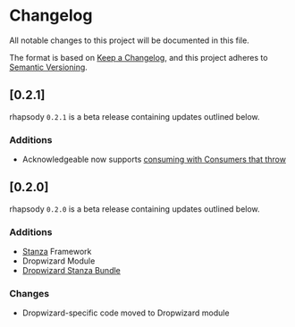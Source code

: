 # Changelog
All notable changes to this project will be documented in this file.

The format is based on [Keep a Changelog](https://keepachangelog.com/en/1.0.0/),
and this project adheres to [Semantic Versioning](https://semver.org/spec/v2.0.0.html).

## [0.2.1]

rhapsody `0.2.1` is a beta release containing updates outlined below.

### Additions

* Acknowledgeable now supports [consuming with Consumers that throw](#52)

## [0.2.0]

rhapsody `0.2.0` is a beta release containing updates outlined below.

### Additions

* [Stanza](core/src/main/java/com/expediagroup/rhapsody/core/stanza/Stanza.java) Framework
* Dropwizard Module
* [Dropwizard Stanza Bundle](dropwizard/src/main/java/com/expediagroup/rhapsody/dropwizard/stanza/StanzaBundle.java)

### Changes

* Dropwizard-specific code moved to Dropwizard module
